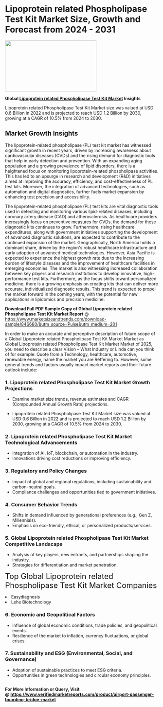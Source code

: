 <H1>Lipoprotein related Phospholipase Test Kit Market Size, Growth and Forecast from 2024 - 2031</H1><img class="aligncenter size-medium wp-image-584254" src="https://thirdeyenews.in/wp-content/uploads/2024/09/Global-Market-Research-300x168.jpeg" alt="" width="300" height="168" /><p><strong>Global&nbsp;<a href="https://www.marketsizeandtrends.com/download-sample/846680/&amp;utm_source=Pulse&amp;utm_medium=201">Lipoprotein related Phospholipase Test Kit Market</a> Insights</strong></p><p>Lipoprotein related Phospholipase Test Kit Market size was valued at USD 0.6 Billion in 2022 and is projected to reach USD 1.2 Billion by 2030, growing at a CAGR of 10.5% from 2024 to 2030.</p><p><h2>Market Growth Insights</h2> <p>The lipoprotein-related phospholipase (PL) test kit market has witnessed significant growth in recent years, driven by increasing awareness about cardiovascular diseases (CVDs) and the rising demand for diagnostic tools that help in early detection and prevention. With an expanding aging population and a growing prevalence of lipid disorders, there is a heightened focus on monitoring lipoprotein-related phospholipase activities. This has led to an upsurge in research and development (R&D) initiatives aimed at improving the accuracy, efficiency, and cost-effectiveness of PL test kits. Moreover, the integration of advanced technologies, such as automation and digital diagnostics, further fuels market expansion by enhancing test precision and accessibility. </p> <p>The lipoprotein-related phospholipase (PL) test kits are vital diagnostic tools used in detecting and monitoring various lipid-related diseases, including coronary artery disease (CAD) and atherosclerosis. As healthcare providers increasingly focus on preventive measures for CVDs, the demand for these diagnostic kits continues to grow. Furthermore, rising healthcare expenditures, along with government initiatives supporting the development of advanced diagnostic solutions, are expected to contribute to the continued expansion of the market. Geographically, North America holds a dominant share, driven by the region's robust healthcare infrastructure and early adoption of advanced medical technologies. However, Asia Pacific is expected to experience the highest growth rate due to the increasing burden of lifestyle diseases and the improvement of healthcare facilities in emerging economies. The market is also witnessing increased collaboration between key players and research institutions to develop innovative, high-performance test kits. Furthermore, as the focus shifts toward personalized medicine, there is a growing emphasis on creating kits that can deliver more accurate, individualized diagnostic results. This trend is expected to propel the market forward in the coming years, with the potential for new applications in lipidomics and precision medicine. </p><p><span class=""><strong>Download Full PDF Sample Copy of Global Lipoprotein related Phospholipase Test Kit Market Report</strong> @ <a href="https://www.marketsizeandtrends.com/download-sample/846680/&amp;utm_source=Pulse&amp;utm_medium=201" target="_blank">https://www.marketsizeandtrends.com/download-sample/846680/&amp;utm_source=Pulse&amp;utm_medium=201</a></span></p><p>In order to make an accurate and perceptive description of future scope of a Global&nbsp;Lipoprotein related Phospholipase Test Kit Market Market as Global&nbsp;Lipoprotein related Phospholipase Test Kit Market Market of 2025, you need to describe a clear Vision &ndash; What Industry or Linda can you think of for example: Quote from a Technology, healthcare, automotive, renewable energy, name the market you are Reffering to. However, some general trends and factors usually impact market reports and their future outlook include:</p><h3>1.&nbsp;<strong>Lipoprotein related Phospholipase Test Kit Market Growth Projections</strong></h3><ul><li>Examine market size trends, revenue estimates and CAGR (Compounded Annual Growth Rate) projections.</li><li><p>Lipoprotein related Phospholipase Test Kit Market size was valued at USD 0.6 Billion in 2022 and is projected to reach USD 1.2 Billion by 2030, growing at a CAGR of 10.5% from 2024 to 2030.</p></li></ul><h3>2.&nbsp;<strong>Lipoprotein related Phospholipase Test Kit Market Technological Advancements</strong></h3><ul><li>Integration of AI, IoT, blockchain, or automation in the industry.</li><li>Innovations driving cost reductions or improving efficiency.</li></ul><h3>3.&nbsp;<strong>Regulatory and Policy Changes</strong></h3><ul><li>Impact of global and regional regulations, including sustainability and carbon-neutral goals.</li><li>Compliance challenges and opportunities tied to government initiatives.</li></ul><h3>4.&nbsp;<strong>Consumer Behavior Trends</strong></h3><ul><li>Shifts in demand influenced by generational preferences (e.g., Gen Z, Millennials).</li><li>Emphasis on eco-friendly, ethical, or personalized products/services.</li></ul><h3>5.&nbsp;<strong>Global Lipoprotein related Phospholipase Test Kit Market Competitive Landscape</strong></h3><ul><li>Analysis of key players, new entrants, and partnerships shaping the industry.</li><li>Strategies for differentiation and market penetration.</li></ul><p data-pm-slice="1 1 []"><span style="color: inherit; font-family: inherit; font-size: 25px;">Top Global Lipoprotein related Phospholipase Test Kit Market Companies</span></p><div class="" data-test-id=""><p><li>Easydiagnosis</li><li> Lehe Biotechnology</li></p></div><h3>6.&nbsp;<strong>Economic and Geopolitical Factors</strong></h3><ul><li>Influence of global economic conditions, trade policies, and geopolitical events.</li><li>Resilience of the market to inflation, currency fluctuations, or global crises.</li></ul><h3>7.&nbsp;<strong>Sustainability and ESG (Environmental, Social, and Governance)</strong></h3><ul><li>Adoption of sustainable practices to meet ESG criteria.</li><li>Opportunities in green technologies and circular economy principles.</li></ul><h2><strong style="font-size: 14px;">For More Information or Query, Visit @&nbsp;</strong><a style="background-color: #ffffff; font-size: 14px;" href="https://www.marketsizeandtrends.com/report/lipoprotein-related-phospholipase-test-kit-market/" target="_blank">https://www.verifiedmarketreports.com/product/airport-passenger-boarding-bridge-market</a></h2>
